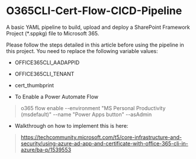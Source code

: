 # O365CLI-Cert-Flow-CICD-Pipeline
A basic YAML pipeline to build, upload and deploy a SharePoint Framework Project (*.sppkg) file to Microsoft 365.

Please follow the steps detailed in this article before using the pipeline in this project. You need to replace the following variable values:
- OFFICE365CLI_AADAPPID
- OFFICE365CLI_TENANT
- cert_thumbprint


- To Enable a Power Automate Flow
>o365 flow enable --environment "MS Personal Productivity (msdefault)" --name "Power Apps button" --asAdmin

- Walkthrough on how to implement this is here:
>https://techcommunity.microsoft.com/t5/core-infrastructure-and-security/using-azure-ad-app-and-certificate-with-office-365-cli-in-azure/ba-p/1539553